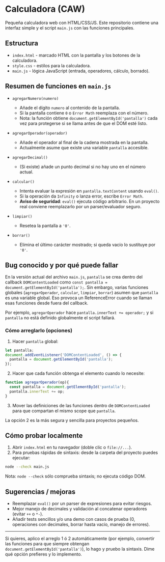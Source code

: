 # Calculadora (CAW)

Pequeña calculadora web con HTML/CSS/JS. Este repositorio contiene una interfaz
simple y el script `main.js` con las funciones principales.

## Estructura

- `index.html` - marcado HTML con la pantalla y los botones de la calculadora.
- `style.css` - estilos para la calculadora.
- `main.js` - lógica JavaScript (entrada, operadores, cálculo, borrado).

## Resumen de funciones en `main.js`

- `agregarNumero(numero)`
  - Añade el dígito `numero` al contenido de la pantalla.
  - Si la pantalla contiene `0` o `Error Math` reemplaza con el número.
  - Nota: la función obtiene `document.getElementById('pantalla')` cada vez
    para protegerse si se llama antes de que el DOM esté listo.

- `agregarOperador(operador)`
  - Añade el operador al final de la cadena mostrada en la pantalla.
  - Actualmente asume que existe una variable `pantalla` accesible.

- `agregarDecimal()`
  - (Si existe) añade un punto decimal si no hay uno en el número actual.

- `calcular()`
  - Intenta evaluar la expresión en `pantalla.textContent` usando `eval()`.
  - Si la operación da `Infinity` o lanza error, escribe `Error Math`.
  - **Aviso de seguridad**: `eval()` ejecuta código arbitrario. En un
    proyecto real conviene reemplazarlo por un parser/evaluador seguro.

- `limpiar()`
  - Resetea la pantalla a `'0'`.

- `borrar()`
  - Elimina el último carácter mostrado; si queda vacío lo sustituye por `'0'`.

## Bug conocido y por qué puede fallar

En la versión actual del archivo `main.js`, `pantalla` se crea dentro del
callback `DOMContentLoaded` como `const pantalla = document.getElementById('pantalla');`.
Sin embargo, varias funciones globales (`agregarOperador`, `calcular`, `limpiar`,
`borrar`) asumen que `pantalla` es una variable global. Eso provoca un
ReferenceError cuando se llaman esas funciones desde fuera del callback.

Por ejemplo, `agregarOperador` hace `pantalla.innerText += operador;` y si
`pantalla` no está definido globalmente el script fallará.

### Cómo arreglarlo (opciones)

1) Hacer `pantalla` global:

```js
let pantalla;
document.addEventListener('DOMContentLoaded', () => {
  pantalla = document.getElementById('pantalla');
});
```

2) Hacer que cada función obtenga el elemento cuando lo necesite:

```js
function agregarOperador(op){
  const pantalla = document.getElementById('pantalla');
  pantalla.innerText += op;
}
```

3) Mover las definiciones de las funciones dentro de `DOMContentLoaded`
   para que compartan el mismo scope que `pantalla`.

La opción 2 es la más segura y sencilla para proyectos pequeños.

## Cómo probar localmente

1) Abrir `index.html` en tu navegador (doble clic o `file://...`).
2) Para pruebas rápidas de sintaxis: desde la carpeta del proyecto
   puedes ejecutar:

```bash
node --check main.js
```

Nota: `node --check` sólo comprueba sintaxis; no ejecuta código DOM.

## Sugerencias / mejoras

- Reemplazar `eval()` por un parser de expresiones para evitar riesgos.
- Mejor manejo de decimales y validación al concatenar operadores (evitar `++` o `*-`).
- Añadir tests sencillos y/o una demo con casos de prueba (0, operaciones con decimales,
  borrar hasta vacío, manejo de errores).

---

Si quieres, aplico el arreglo 1 ó 2 automáticamente (por ejemplo, convertir
las funciones para que siempre obtengan `document.getElementById('pantalla')`),
lo hago y pruebo la sintaxis. Dime qué opción prefieres y lo implemento.
